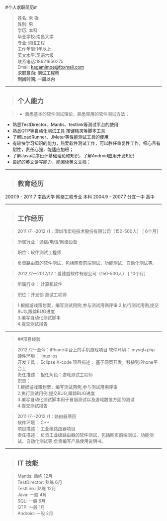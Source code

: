 #个人求职简历#

> 姓名: 朱 强	  
性别: 男	 
学历: 本科 	 
毕业学校:南昌大学  
> 专业:网络工程	   		  
工作年限:1年以上  
英文水平:英语六级	 
联系电话:18621650275	 
Email: kagamimoe@foxmail.com  
>**求职意向: 测试工程师**  
>**到岗时间: 一周以内**

----------

>## 个人能力 	 

>- 熟悉基本的软件测试理论，熟悉常用的软件测试方法； 
- 熟悉TestDirector、Mantis、testlink等测试平台的使用
- 熟悉QTP等自动化测试工具 按键精灵等脚本工具  
- 了解LoadRunner、JMeter等性能测试工具的使用 
- 有较快学习知识的能力，热爱软件测试工作，可以胜任重复性工作，细心且有耐性，责任心强，能适应加班；
- 了解Java程序设计基础理论和知识，了解Android应用开发知识
- 良好的英文读写能力，能阅读英文文档； 

----------
>## 教育经历
2007.9 - 2011.7  南昌大学 网络工程专业   本科
2004.9 - 2007.7  分宜一中 高中

----------


>## 工作经历 	

>2011 /7--2012 /1：深圳市宏电技术股份有限公司（150-500人） [ 6个月]

>所属行业：通信/电信/网络设备

>职位：软件测试工程师

>负责路由器的软件测试，包括网页前端测试、功能测试、自动化测试等。

>2012 /2—2012/12：爱德威软件有限公司（150-500人） [ 10个月]

>所属行业：	计算机软件

>职位：开发部	测试工程师

>1.根据游戏策划案，编写测试用例,参与测试用例评审 
>2.执行测试用例,提交BUG,跟踪BUG进度  
>3.编写自动化测试脚本  
>4.提交测试报告

-------------

>##项目经验

> 2012 /2--至今：iPhone平台上的手机游戏项目 
软件环境：	mysql+php  
硬件环境：	linux ios  
开发工具：	Eclipse  X-code
项目描述：	基于网页开发，移植到iPhone平台上  
责任描述：	担任角色：游戏测试工程师   
职责：   
1.根据游戏策划案，编写测试用例,参与测试用例评审   
2.执行测试用例,提交BUG,跟踪BUG进度   
3.编写自动化测试脚本用于冒烟测试以及游戏数值方面的测试   
4.提交测试报告  

> 2011 /7--2012 /1：路由器项目  
软件环境：	C++  
项目描述：	工业级路由器项目  
责任描述：	负责工业级路由器的软件测试，包括网页前端测试、功能测试、自动化测试等;负责编写产品使用说明书。 

-------------

>## IT 技能 ##

>Mantis:	     熟练	   12月	   
TestDirector:	熟练	6月   
TestLink:  熟练  12月  
Java:	  一般	4月  
SQL:  	  一般	6月  
QTP:	      一般	1月   
Android:   一般 2月  
